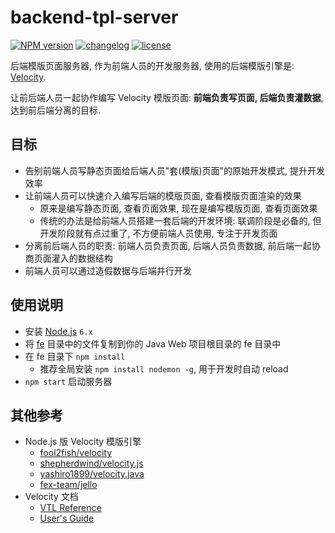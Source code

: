 # backend-tpl-server

[![NPM version][npm-image]][npm-url] [![changelog][changelog-image]][changelog-url] [![license][license-image]][license-url]

[npm-image]: https://img.shields.io/npm/v/backend-tpl-server.svg?style=flat-square
[npm-url]: https://npmjs.org/package/backend-tpl-server
[license-image]: https://img.shields.io/badge/License-MIT-blue.svg?style=flat-square
[license-url]: https://github.com/ufologist/backend-tpl-server/blob/master/LICENSE
[changelog-image]: https://img.shields.io/badge/CHANGE-LOG-blue.svg?style=flat-square
[changelog-url]: https://github.com/ufologist/backend-tpl-server/blob/master/CHANGELOG.md

后端模版页面服务器, 作为前端人员的开发服务器, 使用的后端模版引擎是: [Velocity](http://velocity.apache.org/).

让前后端人员一起协作编写 Velocity 模版页面: **前端负责写页面, 后端负责灌数据**, 达到前后端分离的目标.

## 目标

* 告别前端人员写静态页面给后端人员"套(模版)页面"的原始开发模式, 提升开发效率
* 让前端人员可以快速介入编写后端的模版页面, 查看模版页面渲染的效果
  * 原来是编写静态页面, 查看页面效果, 现在是编写模版页面, 查看页面效果
  * 传统的办法是给前端人员搭建一套后端的开发环境: 联调阶段是必备的, 但开发阶段就有点过重了, 不方便前端人员使用, 专注于开发页面
* 分离前后端人员的职责: 前端人员负责页面, 后端人员负责数据, 前后端一起协商页面灌入的数据结构
* 前端人员可以通过造假数据与后端并行开发

## 使用说明

* 安装 [Node.js](http://nodejs.org/) `6.x`
* 将 [fe](https://github.com/ufologist/backend-tpl-server/tree/master/fe) 目录中的文件复制到你的 Java Web 项目根目录的 fe 目录中
* 在 fe 目录下 `npm install`
  * 推荐全局安装 `npm install nodemon -g`, 用于开发时自动 reload
* `npm start` 启动服务器

## 其他参考

* Node.js 版 Velocity 模版引擎
  * [fool2fish/velocity](https://github.com/fool2fish/velocity)
  * [shepherdwind/velocity.js](https://github.com/shepherdwind/velocity.js)
  * [yashiro1899/velocity.java](https://github.com/yashiro1899/velocity.java)
  * [fex-team/jello](https://github.com/fex-team/jello "针对服务端为 Java Velocity 的前端工程解决方案")
* Velocity 文档
  * [VTL Reference](http://velocity.apache.org/engine/devel/vtl-reference.html "concise syntax for Velocity Template Language (VTL)")
  * [User's Guide](http://velocity.apache.org/engine/devel/user-guide.html "explains how to write Velocity templates")